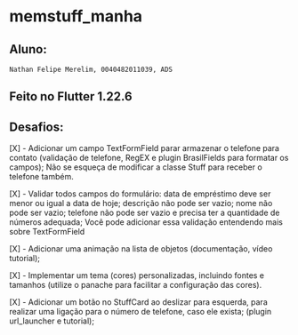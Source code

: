 # memstuff_manha

## Aluno:
    Nathan Felipe Merelim, 0040482011039, ADS

## Feito no Flutter 1.22.6

## Desafios:

[X] - Adicionar um campo TextFormField parar armazenar o telefone para contato (validação de telefone, RegEX e plugin BrasilFields para formatar os campos); Não se esqueça de modificar a classe Stuff para receber o telefone também.

[X] - Validar todos campos do formulário: data de empréstimo deve ser menor ou igual a data de hoje; descrição não pode ser vazio; nome não pode ser vazio; telefone não pode ser vazio e precisa ter a quantidade de números adequada; Você pode adicionar essa validação entendendo mais sobre TextFormField

[X] - Adicionar uma animação na lista de objetos (documentação, vídeo tutorial);

[X] - Implementar um tema (cores) personalizadas, incluindo fontes e tamanhos (utilize o panache para facilitar a configuração das cores).

[X] - Adicionar um botão no StuffCard ao deslizar para esquerda, para realizar uma ligação para o número de telefone, caso ele exista; (plugin url_launcher e tutorial);